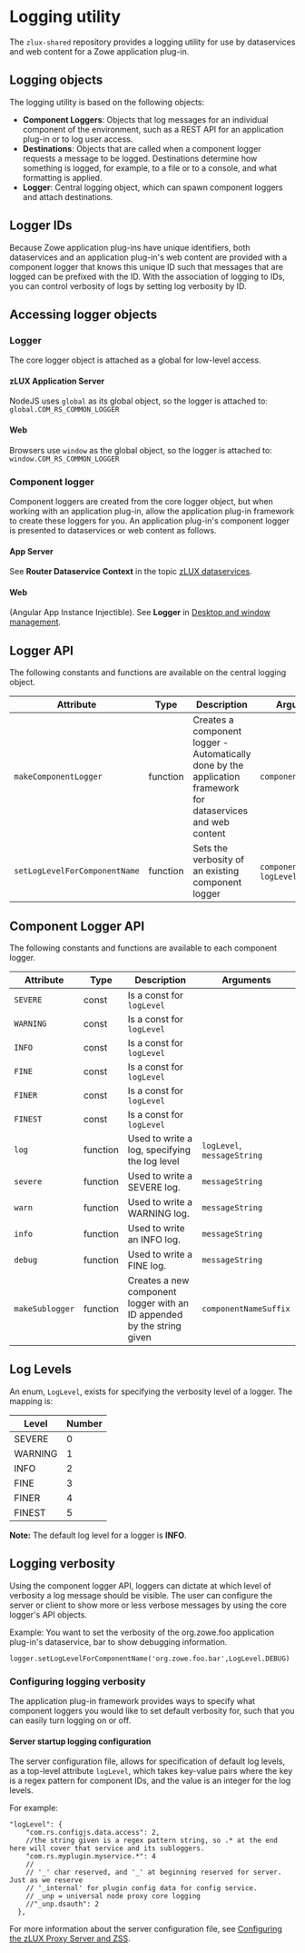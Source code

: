 # Logging utility

The `zlux-shared` repository provides a logging utility for use by dataservices and web content for a Zowe application plug-in.


## Logging objects

The logging utility is based on the following objects:

* **Component Loggers**: Objects that log messages for an individual component of the environment, such as a REST API for an application plug-in or to log user access.
* **Destinations**: Objects that are called when a component logger requests a message to be logged. Destinations determine how something is logged, for example, to a file or to a console, and what formatting is applied.
* **Logger**: Central logging object, which can spawn component loggers and attach destinations.

## Logger IDs

Because Zowe application plug-ins have unique identifiers, both dataservices and an application plug-in's web content are provided with a component logger that knows this unique ID such that messages that are logged can be prefixed with the ID. With the association of logging to IDs, you can control verbosity of logs by setting log verbosity by ID.

## Accessing logger objects

### Logger

The core logger object is attached as a global for low-level access.

#### zLUX Application Server

NodeJS uses `global` as its global object, so the logger is attached to:
`global.COM_RS_COMMON_LOGGER`

#### Web

Browsers use `window` as the global object, so the logger is attached to:
`window.COM_RS_COMMON_LOGGER`

### Component logger

Component loggers are created from the core logger object, but when working with an application plug-in, allow the application plug-in framework to create these loggers for you. An application plug-in's component logger is presented to dataservices or web content as follows.

#### App Server

See **Router Dataservice Context** in the topic [zLUX dataservices](mvd-zluxdataservices.md).   


#### Web

(Angular App Instance Injectible). See **Logger** in [Desktop and window management](mvd-desktopandwindowmgt.md).  


## Logger API

The following constants and functions are available on the central logging object.

| Attribute | Type | Description | Arguments |
|-----------|------|-------------|-----------|
| `makeComponentLogger` | function | Creates a component logger - Automatically done by the application framework for dataservices and web content | `componentIDString`  |
| `setLogLevelForComponentName` | function | Sets the verbosity of an existing component logger | `componentIDString`, `logLevel`  |

## Component Logger API

The following constants and functions are available to each component logger.

| Attribute | Type | Description | Arguments
|-----------|------|-------------|----------
| `SEVERE` | const | Is a const for `logLevel`
| `WARNING` | const | Is a const for `logLevel`
| `INFO` | const | Is a const for `logLevel`
| `FINE` | const | Is a const for `logLevel`
| `FINER` | const | Is a const for `logLevel`
| `FINEST` | const | Is a const for `logLevel`
| `log` | function | Used to write a log, specifying the log level | `logLevel`, `messageString`
| `severe` | function | Used to write a SEVERE log. | `messageString`
| `warn` | function | Used to write a WARNING log. | `messageString`
| `info` | function | Used to write an INFO log. | `messageString`
| `debug` | function | Used to write a FINE log. | `messageString`
| `makeSublogger` | function | Creates a new component logger with an ID appended by the string given | `componentNameSuffix`

## Log Levels

An enum, `LogLevel`, exists for specifying the verbosity level of a logger. The mapping is:

| Level | Number
|-------|-------
| SEVERE | 0
| WARNING| 1
| INFO | 2
| FINE | 3
| FINER | 4
| FINEST | 5

**Note:** The default log level for a logger is **INFO**.


## Logging verbosity

Using the component logger API, loggers can dictate at which level of verbosity a log message should be visible.
The user can configure the server or client to show more or less verbose messages by using the core logger's API objects.

Example: You want to set the verbosity of the org.zowe.foo application plug-in's dataservice, bar to show debugging information.

`logger.setLogLevelForComponentName('org.zowe.foo.bar',LogLevel.DEBUG)`

### Configuring logging verbosity

The application plug-in framework provides ways to specify what component loggers you would like to set default verbosity for, such that you can easily turn logging on or off.

#### Server startup logging configuration

The server configuration file, allows for specification of default log levels, as a top-level attribute `logLevel`, which takes key-value pairs where the key is a regex pattern for component IDs, and the value is an integer for the log levels.

For example:
```  
"logLevel": {
    "com.rs.configjs.data.access": 2,
    //the string given is a regex pattern string, so .* at the end here will cover that service and its subloggers.
    "com.rs.myplugin.myservice.*": 4
    //
    // '_' char reserved, and '_' at beginning reserved for server. Just as we reserve
    // '_internal' for plugin config data for config service.
    // _unp = universal node proxy core logging
    //"_unp.dsauth": 2
  },
```
For more information about the server configuration file, see [Configuring the zLUX Proxy Server and ZSS](mvd-zluxconfiguration.md#configuring-the-zlux-proxy-server-and-zss).
